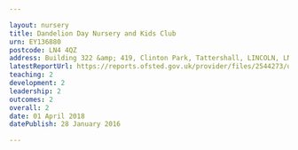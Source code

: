 ```yaml
---

layout: nursery
title: Dandelion Day Nursery and Kids Club
urn: EY136880
postcode: LN4 4QZ
address: Building 322 &amp; 419, Clinton Park, Tattershall, LINCOLN, LN4 4QZ
latestReportUrl: https://reports.ofsted.gov.uk/provider/files/2544273/urn/EY136880.pdf
teaching: 2
development: 2
leadership: 2
outcomes: 2
overall: 2
date: 01 April 2018 
datePublish: 28 January 2016

---
```

